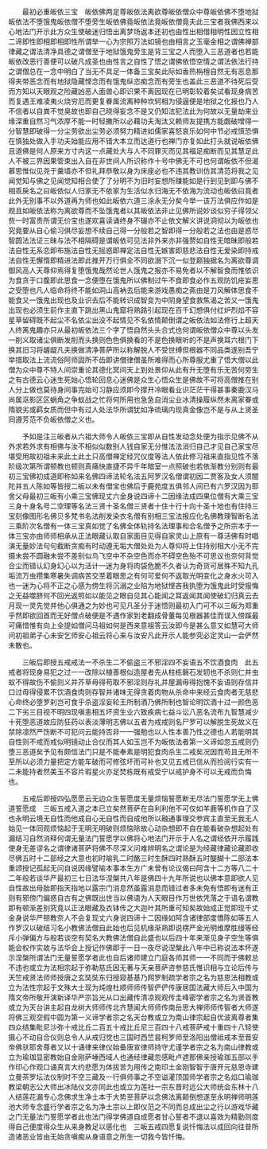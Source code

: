 <!-- { "loadSidebar": true } -->
　　最初必重皈依三宝　皈依佛两足尊皈依法离欲尊皈依僧众中尊皈依佛不堕地狱皈依法不堕饿鬼皈依僧不堕旁生皈依佛竟皈依法竟皈依僧竟夫此三宝者我佛西来以心地法门开示此方众生使破迷归悟出离梦场返本还初也由性出相借相明性因立性相二谛即性即相即相即性所谓举一心为宗照万法如镜也由相言之玉毫金相之谓佛禅部律藏之谓法清净具德之谓僧至于地狱饿鬼旁生是背三宝之人而堕入三恶道者也若能皈依改恶行善便可以破凡成圣也由性言之自性了悟之谓佛依悟空情之谓法依法行持之谓僧总在一念中明白了当无不具足一体备三宝矣此际如香热栴檀自然无有恶息那得夹带恶念而有地狱隐藏悭念而有饿鬼纵恣痴念而有旁生也盖此三恶道不待死后受而方知以天眼观之险藏凶恶人面兽心即识果不离因现在已明彰较着矣试看现身病苦而复遇王难凌夷火烧穷厄而更复眷属流离种种坎轲相为侵逼便是地狱之化报也乃人不信者以自粪不觉臭故也即自己晓得妄念不是又仍知法犯法此为何故以无量劫来业缘深重自然习气浓厚不能一时轻撇所以必藉功夫淘汰又赖师友提携方能觑破增得一分智慧即破得一分尘劳欲出尘劳必须努力精进如儒家喜怒哀乐如何中节必戒慎恐惧在慎独处做入手功夫始能应用不错大本立而达道行也禅门亦复如此打头就说皈依佛且道佛是何人原来方寸内这一点藏处大与人不同罪灭而见其福足痴断而见其慧足此人不被三界因果管束出入自在非世间人所识称作十号中佛无不可也何谓皈依不但渴慕思惟似见尧于羹墙亦不但礼拜恭敬以身为床座必也不违其教训仿其清范将我之见闻觉知与佛之见闻觉知相合使了了分明不为旧时妄想所赚能如是行到见到即与佛不相乖戾名之曰皈依似人归家无不依家为生活似水归海无不依海为流动也皈依曰竟者此外无别事不以外道再为师也如此皈依六道三涂永无分矣今举一该万法俱应作如是观且如皈依法称为离欲尊而不坠饿鬼者以其皈依法非止见佛所说妙谈似穷子得领父赀一时富贵所谓无价宝也遂欢喜读诵终身不辍亦不止依文解义讲说洞彻以为皈依也究竟要从自心偷习俱尽妄想不续自己得一分般若之智即得一分般若之法也由是惑尽智圆法法证三昧与法不相隔碍是谓皈依可见法非外来亦非强赘如自性无暗昧即般若法自性无系恋即布施法自性无摇惑即禅定法自性无嫉害即慈悲法自性无爱染即持戒法自性无懈惰即精进法即此推开万行俱全不同欲溺下沉一似登巅独据名为离欲尊调御风高人天尊仰焉得复堕饿鬼哉然论世人饿鬼之报亦不易免者以不解智食而惟依识为食贪于口腹即此思食一念便堕在饿鬼所以佛制过午不食即食必作五观防饥疮妄思之受堕也凡人临命将终不能如洞山高衲去后能来游戏愚痴之斋由是刀风解体思食不能食又一饿鬼出现也及业识去后不能转识成智变为中阴身望食救焦渴之苦又一饿鬼出现也必须生前作主直下跳出黑山鬼窟将熟路引起现在百千幻想俱付红炉烈焰不容星草留碍既不起尘不名依尘出没不起情见不名依情颠倒谓之皈依法如法修行上超天人终离鬼趣亦只从最初皈依法三个字了悟自然头头合式也何谓皈依僧众中尊以头发一削义取诸尘俱断发削而头换则色色俱换看的不是色换眼听的不是声换耳六根门下换其旧习将龌龊凡夫换做清净菩萨所以称解脱人不受世缚但根器不同品类遂别吾宁举措取法上流流俗阿师固所不齿即讲僧律僧虽所难得而心所尊服尤重了悟大僧以此僧为众中尊不特人间崇重论其德化冥间天上到处景仰从此有升无堕有乐无苦何旁生之有古德云心迷生死始心悟轮回息心迷佛是众生心悟众生是佛故不可将高僧推在别人分上做也莫待身间事完始可习静应须即今撑开冷眼看业识茫茫干得甚事秦鹿汉马尚属沤影区区蜗角之争蚁战之忙将何所用也急急自消尘业冰清操履纵然未离家眷或隋貌劣或羁女质而但中有过人处法华所谓犹如净琉璃内现真金像岂不是与从上贤圣同遵芳范不负皈依僧之义也。

　　予如是注三皈者从六祖大师令人皈依三宝即从自性发动念处便为指示见佛不从外求若外求有相佛与汝不相似似数别人钱自家无分惟法法消归自己才见自己家宝尽堪受用故初祖未来此土此土只高僧禅定经咒仪度等法人依此修习祖来直指见性不落阶级次第所谓顿教也顿则真痛快直捷不异千年暗室一点照破也若依渐教分别则有最初三宝佛初成道即称如来名佛四谛法轮名法五阿罗汉名僧谓初因二贾客及女人须闇陀并五人陈如等皆授二皈以未有僧宝也佛后于鹿苑度五俱邻人间已有六罗汉因为耶舍父母最初三皈有小乘三宝佛现丈六金身说四谛十二因缘法成四果位僧有大乘三宝三身十身名号二空理等名法三贤十圣名僧三贤者十住十行十向十圣十地也有住持三宝刻像图形名佛贝多梵书名法削发染衣名僧有别相三宝法报应化名佛教理智断名法三乘阶次名僧有一体三宝真如觉了名佛全体轨持名法理事和合名僧予之所宗本于一体三宝亦由师师相承从正法眼藏认取自家面目见得自家灵山上原有一尊活佛有时唱演无量妙法句句截断贪痴有时动遵无垢大僧处处为人尊仰将上住持别相大小无不完摄未尝不圆融未尝不差别似鸟飞空中不杂空色而亦不碍空色殆不可思议也奈何背觉合尘而错认幻身幻心以为活计一迷为身将肉袋危脆不久者认为奇货可居殊不知九孔垢流万虫攒集寒暑失调病苦交至着眼思之有何可爱何不返取光明变化之身水火可入也一迷为心将不正之心感为傍生将沉溺之业陷为地狱悭吝我执堕为饿鬼此时受报悔之无益噬脐何不回光返照如以能见之眼自见其心能闻之耳返闻其闻使破幻归真云去月现一灵先觉并他心俱通之为妙也可见凡圣分于迷悟则最初入门可不以三皈为郑重乎然即欲回首而无好僧点破便是不遇作家到老翻成骨董每见根器甚佳而误入傍蹊最可痛惜惟有向上全提如僧问马祖如何是西来意祖答云汝即今是甚么意又如慧可大师问初祖弟子心未安乞师安心祖云将心来与汝安凡此开示人能参究必定灵山一会俨然未散也。

　　三皈后即授五戒戒法一不杀生二不偷盗三不邪淫四不妄语五不饮酒食肉　此五戒者将现身易犯之过一一改除以植善根似造屋者先从柱栋磐石发轫也不杀则仁并虫蚁不得故伤不偷则义并芥草毋得苟取不邪淫则存礼并屋漏毋得抱愧不妄语则存信并口过毋得侵累不饮酒食肉则存智并诸味无得贪着肉物从杀命中来经云食肉者无慈悲心命终必堕罗刹岂可食乎杀盗淫妄轮王所制酒乃佛所制也智论明饮酒十过一颜色恶二下劣三目视不明四现嗔恚相五坏资生业六致疾病七益斗讼八恶名流布九智慧减少十死堕恶道故应防狂药以表淡薄明志佛以五者为戒戒则名尸罗可以解脱生死故义在禁除凛然严饬断不可犯问云能持否非一一强勉也以人性本善乃性之德也人若能明其自性则不戒而戒似明镜动止合仪而其人如玉岂不为皈依法者第一义谛如忽五戒则仍堕三恶道矣予见有颇信法门只是不能奉素是明犯食肉杀生二戒矣况因而苟且无所不至所以必须力量把定方能车破而可修弦坏而可补也又见五戒已信从而捡阅行实有一二未能持者然美玉不容片瑕星火亦足焚栋既有戒受宁以戒护身不可以无戒而负悔也。

　　五戒后即授四弘愿愿云无边众生誓愿度无量烦恼誓愿断无尽法门誓愿学无上佛道誓愿成　三皈五戒入道之本已立矣然菩萨在自利利他不可仅如羊鹿等机作自了汉也永明云境无自性而他成自心无自性而自成他所以融通事理交参宾主直至无我无人始见一体同观烦恼起于无明无明破则烦恼除故心动杂想即不自在能看破杂想起处有漏结习自然消释何谓无量法门誓愿学以佛将心地法门开示于人名之谓经依开示履践使身无差谬名之谓律诸菩萨将佛不尽深义问难辨明名之谓论是为经藏律藏论藏即收尽佛五时十二部经之大意也初时喻乳二时酪三时生酥四时熟酥五时醍醐十二部法本重颂授记孤起无问自说因缘譬喻本事本生方广未曾有论议偈曰阿含十二方等八二十二年般若谈华严最初三七日法华涅槃共八年是佛四十九年所说也以佛本意即欲人见自性故出母胎即指天指地以露宗门消息然虽露消息而错过者多未免有悟即有迷有正则有邪傍门偏惑自古有之佛既出世当以佛语为人天眼目作万世依凭落之于语名谓教即有顿渐差别究竟以正法眼藏及衣钵传之大迦叶其所重可知矣故始成正觉即现千丈金身说华严顿教奈人不会复现丈六身说四谛十二因缘如阿含诸律部度憍陈如等五人作罗汉以破结习名小教佛法僧自此始也后见机缘渐熟即说楞严金光明维摩胜缦等经斥小弹偏方与般若谈空有契名大教佛法僧自此盛也以后四十年来渐见身子空生等俱能会权作实故与法华会上授记作佛即于一日一夜尽说涅槃此八年中已称说法本怀遂示涅槃所谓法门无量誓愿学者此也自后诸师建立门庭各师其师一一不同而于佛敕总不违也或立为法相宗起于弥勒慈氏因无著与天亲菩萨咨参慈氏惟识相与立论后传与天竺戒贤法师师授唐之玄奘奘东归授窥基基乃网罗制疏学者宗之名为慈恩法相教或立为法性宗起于文殊大士现为炖煌杜顺师师传智俨俨传康居国法藏大师后入中国为隋文帝所敬开演新译华严宗旨光从口出藏传清凉观观传圭峰密学者宗之名为贤首教或立为天台讲主起自龙树大师师传北齐慧闻大师师传南岳思大禅师师传智者大师遂将佛三观空假中圆为第一义谛学者宗之名天台教或立为南山律宗起自优波离尊者集四众结集毗尼沙弥十戒比丘二百五十戒比丘尼三百四十八戒菩萨戒十重四十八轻使摄心不动自合仪则总令人从戒归觉也三国时西竺昙柯罗师至洛阳出僧祗戒本至晋安帝佛驮耶舍尊者又以十诵律来律仪始备唐宣律师持守尤谨学者宗之名为南山律教或立为瑜珈显密教始自金刚萨埵西域人也通经律藏忽感毗卢遮那佛亲授瑜珈五部以手作印心作观口诵真言大约悲愿为体拔苦为用传之南印土金刚智智于唐开元慈恩寺建立曼茶罗坛法仪制时不空三藏及一行俱师事之不空谥灌顶国师学者宗之名焰口瑜珈教梁朝志公大师出冰陆仪文亦同此也或立为莲社一宗东晋时远公大师统会东林十八人结莲花漏专心念佛求生净土本于大势至菩萨以念佛法离颠倒想遂至永明禅师明莲池大师专念盛行学者宗之名为净土宗以上即仪范之不同而总成出尘之行以游戏华藏之门无量法门誓愿学者此也法门得学佛道自成愿者甘心誓者不退以喜效为精勤则度得自己便度得众生从来身教足以感化也　三皈五戒四愿复说忏悔法以成回向往昔所造诸恶业皆由无始贪嗔痴从身语意之所生一切我今皆忏悔。

